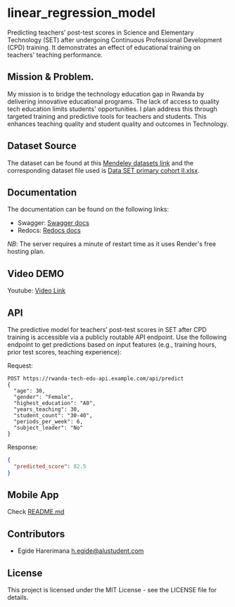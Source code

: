 # linear_regression_model
Predicting teachers’ post-test scores in Science and Elementary Technology (SET) after undergoing Continuous Professional Development (CPD) training.
It demonstrates an effect of educational training on teachers' teaching performance.

## Mission & Problem.

My mission is to bridge the technology education gap in Rwanda by delivering innovative educational programs. The lack of access to quality tech education limits students' opportunities. I plan address this through targeted training and predictive tools for teachers and students. This enhances teaching quality and student quality and outcomes in Technology.

## Dataset Source

The dataset can be found at this [Mendeley datasets link](https://data.mendeley.com/datasets/g36zrks68z/1) and the corresponding dataset file used is [Data SET primary cohort II.xlsx](https://data.mendeley.com/datasets/g36zrks68z/1/files/3051db4b-c14c-4d7a-a92e-909397e8b971).

## Documentation

The documentation can be found on the following links:
- Swagger: [Swagger docs](https://linear-regression-model-lw2t.onrender.com/api/docs)
- Redocs: [Redocs docs](https://linear-regression-model-lw2t.onrender.com/api/redoc)

*NB*: The server requires a minute of restart time as it uses Render's free hosting plan.

## Video DEMO

Youtube: [Video Link](https://youtu.be/IVG0OdKuTYM)

## API

The predictive model for teachers’ post-test scores in SET after CPD training is accessible via a publicly routable API endpoint. Use the following endpoint to get predictions based on input features (e.g., training hours, prior test scores, teaching experience):

Request:
```http
POST https://rwanda-tech-edu-api.example.com/api/predict
{
  "age": 30,
  "gender": "Female",
  "highest_education": "A0",
  "years_teaching": 30,
  "student_count": "30-40",
  "periods_per_week": 6,
  "subject_leader": "No"
}
```
Response:
```json
{
  "predicted_score": 82.5
}
```

## Mobile App
Check [README.md](https://github.com/degide/linear_regression_model/tree/master/summative/FlutterApp)

## Contributors

- Egide Harerimana <h.egide@alustudent.com>

## License

This project is licensed under the MIT License - see the LICENSE file for details.
